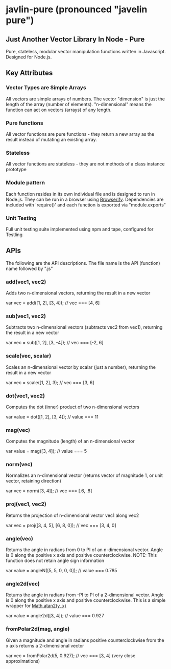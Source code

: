 # javlin-pure (pronounced "javelin pure")
## Just Another Vector Library In Node - Pure
Pure, stateless, modular vector manipulation functions written in Javascript.  Designed for Node.js.

## Key Attributes

### Vector Types are Simple Arrays
All vectors are simple arrays of numbers.  The vector "dimension" is just the length of the array (number of elements).
"n-dimensional" means the function can act on vectors (arrays) of any length.

### Pure functions
All vector functions are pure functions - they return a new array as the result instead of mutating an existing array.

### Stateless
All vector functions are stateless - they are not methods of a class instance prototype

### Module pattern
Each function resides in its own individual file and is designed to run in Node.js.  They can be run in a browser using
[Browserify][browserify].  Dependencies are included with 'require()' and each function is exported via "module.exports"

### Unit Testing
Full unit testing suite implemented using npm and tape, configured for Testling

## APIs
The following are the API descriptions.  The file name is the API (function) name followed by ".js"

### add(vec1, vec2)
Adds two n-dimensional vectors, returning the result in a new vector

var vec = add([1, 2], [3, 4]); // vec === [4, 6]

### sub(vec1, vec2)
Subtracts two n-dimensional vectors (subtracts vec2 from vec1), returning the result in a new vector

var vec = sub([1, 2], [3, -4]); // vec === [-2, 6]

### scale(vec, scalar)
Scales an n-dimensional vector by scalar (just a number), returning the result in a new vector

var vec = scale([1, 2], 3); // vec === [3, 6]

### dot(vec1, vec2)
Computes the dot (inner) product of two n-dimensional vectors

var value = dot([1, 2], [3, 4]); // value === 11

### mag(vec)
Computes the magnitude (length) of an n-dimensional vector

var value = mag([3, 4]); // value === 5

### norm(vec)
Normalizes an n-dimensional vector (returns vector of magnitude 1, or unit vector, retaining direction)

var vec = norm([3, 4]); // vec === [.6, .8]

### proj(vec1, vec2)
Returns the projection of n-dimensional vector vec1 along vec2

var vec = proj([3, 4, 5], [6, 8, 0]); // vec === [3, 4, 0]

### angle(vec)
Returns the angle in radians from 0 to PI of an n-dimensional vector.  Angle is 0 along the positive x axis and
positive counterclockwise.  NOTE:  This function does not retain angle sign information

var value = angleN([5, 5, 0, 0, 0]); // value === 0.785

### angle2d(vec)
Returns the angle in radians from -PI to PI of a 2-dimensional vector.  Angle is 0 along the positive x axis and
positive counterclockwise.  This is a simple wrapper for [Math.atan2(y, x)][atan2]

var value = angle2d([3, 4]); // value === 0.927

### fromPolar2d(mag, angle)
Given a magnitude and angle in radians positive counterclockwise from the x axis returns a 2-dimensional vector

var vec = fromPolar2d(5, 0.927); // vec === [3, 4] (very close approximations)

[browserify]: http://browserify.org/
[atan2]: https://developer.mozilla.org/en-US/docs/Web/JavaScript/Reference/Global_Objects/Math/atan2
